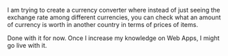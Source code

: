 I am trying to create a currency converter where instead of just seeing the exchange rate among different currencies,
you can check what an amount of currency is worth in another country in terms  of prices of items.

Done with it for now. Once I increase my knowledge on Web Apps, I might go live with it.